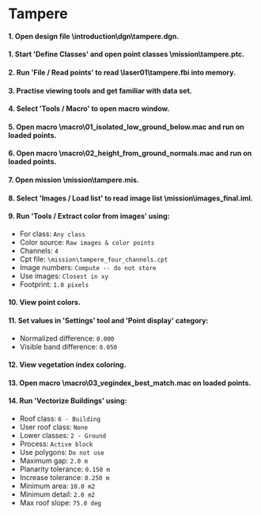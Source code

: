 # Tampere

#### 1. Open design file \introduction\dgn\tampere.dgn.
#### 1. Start 'Define Classes' and open point classes \mission\tampere.ptc.
#### 2. Run 'File / Read points' to read \laser01\tampere.fbi into memory.
#### 3. Practise viewing tools and get familiar with data set.
#### 4. Select 'Tools / Macro' to open macro window.
#### 5. Open macro \macro\01_isolated_low_ground_below.mac and run on loaded points.
#### 6. Open macro \macro\02_height_from_ground_normals.mac and run on loaded points.
#### 7. Open mission \mission\tampere.mis.
#### 8. Select 'Images / Load list' to read image list \mission\images_final.iml.
#### 9. Run 'Tools / Extract color from images' using:
* For class: `Any class`
*   Color source: `Raw images & color points`
* Channels: `4`
* Cpt file: `\mission\tampere_four_channels.cpt`
*  Image numbers: `Compute -- do not store`
* Use images: `Closest in xy`
* Footprint: `1.0 pixels`
#### 10. View point colors.
#### 11. Set values in 'Settings' tool and 'Point display' category:
* Normalized difference: `0.000`
* Visible band difference: `0.050`
#### 12. View vegetation index coloring.
#### 13. Open macro \macro\03_vegindex_best_match.mac on loaded points.
#### 14. Run 'Vectorize Buildings' using:
* Roof class: `6 - Building`
* User roof class: `None`
* Lower classes: `2 - Ground`
* Process: `Active block`
* Use polygons: `Do not use`
* Maximum gap: `2.0 m`
*   Planarity tolerance: `0.150 m`
* Increase tolerance: `0.250 m`
* Minimum area: `10.0 m2`
* Minimum detail: `2.0 m2`
* Max roof slope: `75.0 deg`
